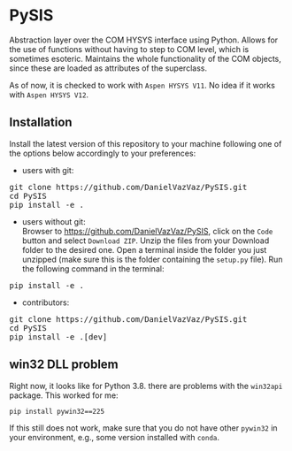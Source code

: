 # PySIS

Abstraction layer over the COM HYSYS interface using Python. Allows for the use of functions without having to step to COM level, which is sometimes esoteric. Maintains the whole functionality of the COM objects, since these are loaded as attributes of the superclass.

As of now, it is checked to work with `Aspen HYSYS V11`. No idea if it works with `Aspen HYSYS V12`.

## Installation

Install the latest version of this repository to your machine following one of the options below accordingly to your preferences:

- users with git:<br/>
<pre>git clone https://github.com/DanielVazVaz/PySIS.git
cd PySIS
pip install -e .
</pre>

- users without git:<br/>
Browser to https://github.com/DanielVazVaz/PySIS, click on the `Code` button and select `Download ZIP`. Unzip the files from your Download folder to the desired one. Open a terminal inside the folder you just unzipped (make sure this is the folder containing the `setup.py` file). Run the following command in the terminal:
<pre>
pip install -e .
</pre>

- contributors:<br/>
<pre>git clone https://github.com/DanielVazVaz/PySIS.git
cd PySIS
pip install -e .[dev]
</pre>

## win32 DLL problem

Right now, it looks like for Python 3.8. there are problems with the `win32api` package. This worked for me:

```
pip install pywin32==225
```

If this still does not work, make sure that you do not have other `pywin32` in your environment, e.g., some version installed with `conda`.
